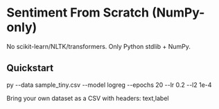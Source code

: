 
# Sentiment From Scratch (NumPy-only)

No scikit-learn/NLTK/transformers. Only Python stdlib + NumPy.

## Quickstart
py --data sample_tiny.csv --model logreg --epochs 20 --lr 0.2 --l2 1e-4

Bring your own dataset as a CSV with headers: text,label
